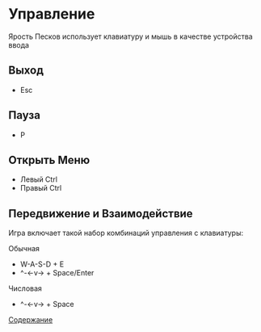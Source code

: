 # Управление

Ярость Песков использует клавиатуру и мышь в качестве устройства ввода

## Выход

- Esc

## Пауза

- P

## Открыть Меню

- Левый Ctrl
- Правый Ctrl

## Передвижение и Взаимодействие

Игра включает такой набор комбинаций управления с клавиатуры:

Обычная
- W-A-S-D + E
- ^-&lt;-v-&gt; + Space/Enter

Числовая
- ^-&lt;-v-&gt; + Space

[Содержание](https://github.com/Alexxx180/Desert-Rage/blob/help/Manual/README.ru-RU.md)
